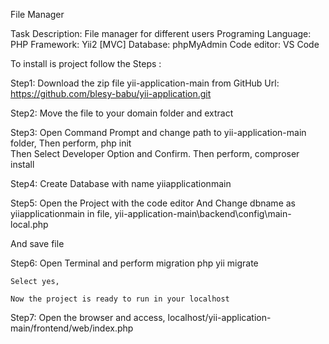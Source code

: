 File Manager

Task Description: File manager for different users
Programing Language: PHP
Framework: Yii2 [MVC]
Database: phpMyAdmin
Code editor: VS Code

To install is project follow the Steps : 

Step1: Download the zip file yii-application-main from GitHub
	Url: https://github.com/blesy-babu/yii-application.git
	
Step2: Move the file to your domain folder and extract

Step3: Open Command Prompt and change path to yii-application-main folder,
	Then perform, php init	 
	Then Select Developer Option and Confirm.
	Then perform, comproser install
 
Step4: Create Database with name yiiapplicationmain
	 

Step5: Open the Project with the code editor
And Change dbname as yiiapplicationmain in file,
yii-application-main\backend\config\main-local.php
 
And save file



Step6: Open Terminal and perform migration
	php yii migrate

	 
	Select yes,
	 
	Now the project is ready to run in your localhost

Step7: Open the browser and access,
localhost/yii-application-main/frontend/web/index.php







 



